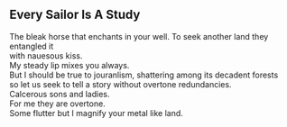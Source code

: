 Every Sailor Is A Study
-----------------------
The bleak horse that enchants in your well. To seek another land they entangled it  
with nauesous kiss.  
My steady lip mixes you always.  
But I should be true to jouranlism, shattering among its decadent forests  
so let us seek to tell a story without overtone redundancies.  
Calcerous sons and ladies.  
For me they are overtone.  
Some flutter but I magnify your metal like land.  
